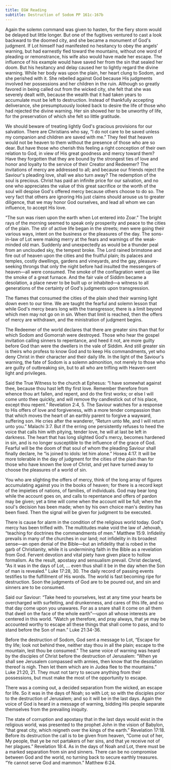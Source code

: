 ```yaml
---
title: EGW Reading
subtitle: Destruction of Sodom PP 161c-167b
---
```


Again the solemn command was given to hasten, for the fiery storm would be delayed but little longer. But one of the fugitives ventured to cast a look backward to the doomed city, and she became a monument of God's judgment. If Lot himself had manifested no hesitancy to obey the angels’ warning, but had earnestly fled toward the mountains, without one word of pleading or remonstrance, his wife also would have made her escape. The influence of his example would have saved her from the sin that sealed her doom. But his hesitancy and delay caused her to lightly regard the divine warning. While her body was upon the plain, her heart clung to Sodom, and she perished with it. She rebelled against God because His judgments involved her possessions and her children in the ruin. Although so greatly favored in being called out from the wicked city, she felt that she was severely dealt with, because the wealth that it had taken years to accumulate must be left to destruction. Instead of thankfully accepting deliverance, she presumptuously looked back to desire the life of those who had rejected the divine warning. Her sin showed her to be unworthy of life, for the preservation of which she felt so little gratitude.

We should beware of treating lightly God's gracious provisions for our salvation. There are Christians who say, “I do not care to be saved unless my companion and children are saved with me.” They feel that heaven would not be heaven to them without the presence of those who are so dear. But have those who cherish this feeling a right conception of their own relation to God, in view of His great goodness and mercy toward them? Have they forgotten that they are bound by the strongest ties of love and honor and loyalty to the service of their Creator and Redeemer? The invitations of mercy are addressed to all; and because our friends reject the Saviour's pleading love, shall we also turn away? The redemption of the soul is precious. Christ has paid an infinite price for our salvation, and no one who appreciates the value of this great sacrifice or the worth of the soul will despise God's offered mercy because others choose to do so. The very fact that others are ignoring His just claims should arouse us to greater diligence, that we may honor God ourselves, and lead all whom we can influence, to accept His love.

“The sun was risen upon the earth when Lot entered into Zoar.” The bright rays of the morning seemed to speak only prosperity and peace to the cities of the plain. The stir of active life began in the streets; men were going their various ways, intent on the business or the pleasures of the day. The sons-in-law of Lot were making merry at the fears and warnings of the weak-minded old man. Suddenly and unexpectedly as would be a thunder peal from an unclouded sky, the tempest broke. The Lord rained brimstone and fire out of heaven upon the cities and the fruitful plain; its palaces and temples, costly dwellings, gardens and vineyards, and the gay, pleasure-seeking throngs that only the night before had insulted the messengers of heaven—all were consumed. The smoke of the conflagration went up like the smoke of a great furnace. And the fair vale of Siddim became a desolation, a place never to be built up or inhabited—a witness to all generations of the certainty of God's judgments upon transgression.

The flames that consumed the cities of the plain shed their warning light down even to our time. We are taught the fearful and solemn lesson that while God's mercy bears long with the transgressor, there is a limit beyond which men may not go on in sin. When that limit is reached, then the offers of mercy are withdrawn, and the ministration of judgment begins.

The Redeemer of the world declares that there are greater sins than that for which Sodom and Gomorrah were destroyed. Those who hear the gospel invitation calling sinners to repentance, and heed it not, are more guilty before God than were the dwellers in the vale of Siddim. And still greater sin is theirs who profess to know God and to keep His commandments, yet who deny Christ in their character and their daily life. In the light of the Saviour's warning, the fate of Sodom is a solemn admonition, not merely to those who are guilty of outbreaking sin, but to all who are trifling with Heaven-sent light and privileges.

Said the True Witness to the church at Ephesus: “I have somewhat against thee, because thou hast left thy first love. Remember therefore from whence thou art fallen, and repent, and do the first works; or else I will come unto thee quickly, and will remove thy candlestick out of his place, except thou repent.” Revelation 2:4, 5. The Saviour watches for a response to His offers of love and forgiveness, with a more tender compassion than that which moves the heart of an earthly parent to forgive a wayward, suffering son. He cries after the wanderer, “Return unto Me, and I will return unto you.” Malachi 3:7. But if the erring one persistently refuses to heed the voice that calls him with pitying, tender love, he will at last be left in darkness. The heart that has long slighted God's mercy, becomes hardened in sin, and is no longer susceptible to the influence of the grace of God. Fearful will be the doom of that soul of whom the pleading Saviour shall finally declare, he “is joined to idols: let him alone.” Hosea 4:17. It will be more tolerable in the day of judgment for the cities of the plain than for those who have known the love of Christ, and yet have turned away to choose the pleasures of a world of sin.

You who are slighting the offers of mercy, think of the long array of figures accumulating against you in the books of heaven; for there is a record kept of the impieties of nations, of families, of individuals. God may bear long while the account goes on, and calls to repentance and offers of pardon may be given; yet a time will come when the account will be full; when the soul's decision has been made; when by his own choice man's destiny has been fixed. Then the signal will be given for judgment to be executed.

There is cause for alarm in the condition of the religious world today. God's mercy has been trifled with. The multitudes make void the law of Jehovah, “teaching for doctrines the commandments of men.” Matthew 15:9. Infidelity prevails in many of the churches in our land; not infidelity in its broadest sense—an open denial of the Bible—but an infidelity that is robed in the garb of Christianity, while it is undermining faith in the Bible as a revelation from God. Fervent devotion and vital piety have given place to hollow formalism. As the result, apostasy and sensualism prevail. Christ declared, “As it was in the days of Lot, ... even thus shall it be in the day when the Son of man is revealed.” Luke 17:28, 30. The daily record of passing events testifies to the fulfillment of His words. The world is fast becoming ripe for destruction. Soon the judgments of God are to be poured out, and sin and sinners are to be consumed.

Said our Saviour: “Take heed to yourselves, lest at any time your hearts be overcharged with surfeiting, and drunkenness, and cares of this life, and so that day come upon you unawares. For as a snare shall it come on all them that dwell on the face of the whole earth”—upon all whose interests are centered in this world. “Watch ye therefore, and pray always, that ye may be accounted worthy to escape all these things that shall come to pass, and to stand before the Son of man.” Luke 21:34-36.

Before the destruction of Sodom, God sent a message to Lot, “Escape for thy life; look not behind thee, neither stay thou in all the plain; escape to the mountain, lest thou be consumed.” The same voice of warning was heard by the disciples of Christ before the destruction of Jerusalem: “When ye shall see Jerusalem compassed with armies, then know that the desolation thereof is nigh. Then let them which are in Judea flee to the mountains.” Luke 21:20, 21. They must not tarry to secure anything from their possessions, but must make the most of the opportunity to escape.

There was a coming out, a decided separation from the wicked, an escape for life. So it was in the days of Noah; so with Lot; so with the disciples prior to the destruction of Jerusalem; and so it will be in the last days. Again the voice of God is heard in a message of warning, bidding His people separate themselves from the prevailing iniquity.

The state of corruption and apostasy that in the last days would exist in the religious world, was presented to the prophet John in the vision of Babylon, “that great city, which reigneth over the kings of the earth.” Revelation 17:18. Before its destruction the call is to be given from heaven, “Come out of her, My people, that ye be not partakers of her sins, and that ye receive not of her plagues.” Revelation 18:4. As in the days of Noah and Lot, there must be a marked separation from sin and sinners. There can be no compromise between God and the world, no turning back to secure earthly treasures. “Ye cannot serve God and mammon.” Matthew 6:24.